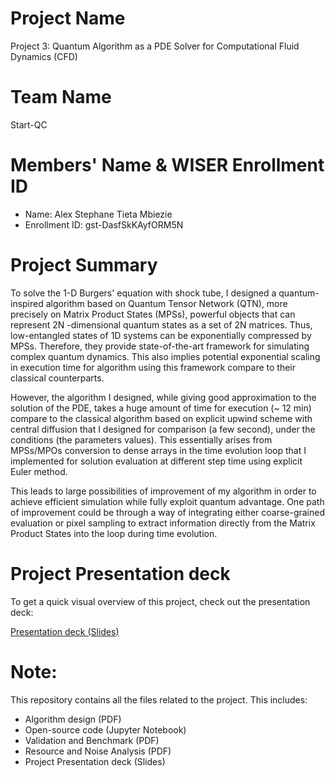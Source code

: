 # Project Name

Project 3: Quantum Algorithm as a PDE Solver for Computational Fluid Dynamics (CFD)


# Team Name

Start-QC


# Members' Name & WISER Enrollment ID

- Name: Alex Stephane Tieta Mbiezie
- Enrollment ID: gst-DasfSkKAyfORM5N


# Project Summary

To solve the 1-D Burgers' equation with shock tube, I designed a quantum-inspired algorithm based on Quantum Tensor Network (QTN), more precisely on Matrix Product States (MPSs), powerful objects that can represent 2N -dimensional quantum states as a set of 2N matrices. Thus, low-entangled states of 1D systems can be exponentially compressed by MPSs. Therefore, they provide state-of-the-art framework for simulating complex quantum dynamics. This also implies potential exponential scaling in execution time for algorithm using this framework compare to their classical counterparts. 

However, the algorithm I designed, while giving good approximation to the solution of the PDE, takes a huge amount of time for execution (~ 12 min) compare to the classical algorithm based on explicit upwind scheme with central diffusion that I designed for comparison (a few second), under the conditions (the parameters values). This essentially arises from MPSs/MPOs conversion to dense arrays in the time evolution loop that I implemented for solution evaluation at different step time using explicit Euler method. 

This leads to large possibilities of improvement of my algorithm in order to achieve efficient simulation while fully exploit quantum advantage. One path of improvement could be through a way of integrating either coarse-grained evaluation or pixel sampling to extract information directly from the Matrix Product States into the loop during time evolution.  


# Project Presentation deck

To get a quick visual overview of this project, check out the presentation deck:

[Presentation deck (Slides)](https://github.com/TMAS-git/Team-repository-/blob/main/Project%20Presentation%20deck.pdf)


# Note:
This repository contains all the files related to the project. This includes:

- Algorithm design (PDF)
- Open-source code (Jupyter Notebook)
- Validation and Benchmark (PDF)
- Resource and Noise Analysis (PDF)
- Project Presentation deck (Slides)
